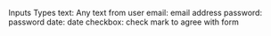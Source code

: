 Inputs Types
text: Any text from user
email: email address
password: password
date: date
checkbox: check mark to agree with form